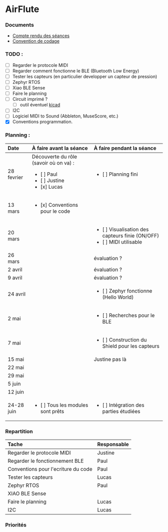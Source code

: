 # AirFlute

### Documents

- [Compte rendu des séances](SUIVI.md)
- [Convention de codage](documents/Conventions_Codage.md)

### TODO :
- [ ] Regarder le protocole MIDI
- [ ] Regarder comment fonctionne le BLE (Bluetooth Low Energy)
- [ ] Tester les capteurs (en particulier developper un capteur de pression)
- [ ] Zephyr RTOS
- [ ] Xiao BLE Sense
- [ ] Faire le planning
- [ ] Circuit imprimé ?
    * [ ] outil éventuel [kicad](https://www.kicad.org/)
- [ ] I2C
- [ ] Logiciel MIDI to Sound (Abbleton, MuseScore, etc.)
- [x] Conventions programmation.

### Planning :
| Date  | À faire avant la séance  | À faire pendant la séance |
| :- |:-| :-|
| 28 fevrier |Découverte du rôle (savoir où on va) : <ul> <li> [ ] Paul</li> <li> [ ] Justine</li><li> [x] Lucas</li> </ul> | <ul><li> [ ] Planning fini</li></ul> |
| 13 mars |  <ul> <li> [x] Conventions pour le code</li></ul> |  |
| 20 mars |  | <ul> <li> [ ] Visualisation des capteurs finie (ON/OFF)</li> <li> [ ] MIDI utilisable</li></ul> |
| 26 mars |  | évaluation ? |
| 2 avril |  | évaluation ? |
| 9 avril |  | évaluation ? |
| 24 avril |  | <ul> <li> [ ] Zephyr fonctionne (Hello World)</li></ul> | 
| 2 mai | | <ul> <li> [ ] Recherches pour le BLE </li></ul> |
| 7 mai |  | <ul> <li> [ ] Construction du Shield pour les capteurs </li></ul> |
| 15 mai |  | Justine pas là | 
| 22 mai |  |  | # à donner quand on saura ce qu'on fait
| 29 mai |  |  |
| 5 juin |  |  |
| 12 juin |  |  |
| 24-28 juin | <ul> <li> [ ] Tous les modules sont prêts </li></ul>  | <ul> <li> [ ] Intégration des parties étudiées </li></ul> |


### Repartition

| Tache | Responsable |
| :- |:-|
| Regarder le protocole MIDI | Justine |
| Regarder le fonctionnement BLE | Paul |
| Conventions pour l'ecriture du code | Paul |
| Tester les capteurs | Lucas |
| Zephyr RTOS | Paul |
| XIAO BLE Sense | |
| Faire le planning | Lucas |
| I2C | Lucas |


### Priorités 
